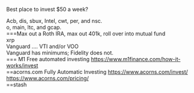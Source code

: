 
Best place to invest $50 a week?

Acb, dis, sbux, Intel, cwt, per, and nsc.   
o, main, ltc, and gcap.   
===Max out a Roth IRA, max out 401k, roll over into mutual fund   
xrp   
Vanguard .... VTI and/or VOO    
 Vanguard has minimums; Fidelity does not.    
 === M1 Free automated investing    https://www.m1finance.com/how-it-works/invest    
 ==acorns.com   Fully Automatic Investing https://www.acorns.com/invest/   https://www.acorns.com/pricing/      
 ==stash   
 
 
 
 
